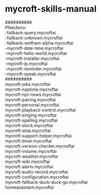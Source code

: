 # mycroft-skills-manual  
##########  
Přeloženo:  
-fallback-query.mycroftai  
-fallback-unknown.mycroftai  
-fallback-wolfram-alpha.mycroftai  
-mycroft-date-time.mycroftai  
-mycroft-hello-world.mycroftai  
-mycroft-installer.mycroftai  
-mycroft-ip.mycroftai  
-mycroft-reminder.mycroftai  
-mycroft-speak.mycroftai  
##########  
mycroft-joke.mycroftai  
mycroft-naptime.mycroftai  
mycroft-npr-news.mycroftai  
mycroft-pairing.mycroftai  
mycroft-personal.mycroftai  
mycroft-playback-control.mycroftai  
mycroft-singing.mycroftai  
mycroft-spelling.mycroftai  
mycroft-stock.mycroftai  
mycroft-stop.mycroftai  
mycroft-support-helper.mycroftai  
mycroft-timer.mycroftai  
mycroft-version-checker.mycroftai  
mycroft-volume.mycroftai  
mycroft-weather.mycroftai  
mycroft-wiki.mycroftai  
mycroft-alarm.mycroftai  
mycroft-audio-record.mycroftai  
mycroft-configuration.mycroftai  
mycroft-fallback-duck-duck-go.mycroftai  
homeassistant.mycroftai  
